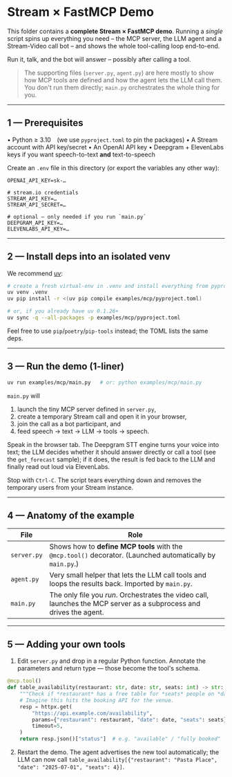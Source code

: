 # Stream × FastMCP Demo

This folder contains a **complete Stream × FastMCP demo**. Running a *single* script spins up everything you need – the MCP server, the LLM agent and a Stream-Video call bot – and shows the whole tool-calling loop end-to-end.

Run it, talk, and the bot will answer – possibly after calling a tool.

> The supporting files (`server.py`, `agent.py`) are here mostly to show how
> MCP tools are defined and how the agent lets the LLM call them. You don't
> run them directly; `main.py` orchestrates the whole thing for you.

---

## 1 — Prerequisites

• Python ≥ 3.10 (⁠we use `pyproject.toml` to pin the packages)
• A Stream account with API key/secret
• An OpenAI API key
• Deepgram + ElevenLabs keys if you want speech-to-text **and** text-to-speech

Create an `.env` file in this directory (or export the variables any other way):

```env
OPENAI_API_KEY=sk-…

# stream.io credentials
STREAM_API_KEY=…
STREAM_API_SECRET=…

# optional – only needed if you run `main.py`
DEEPGRAM_API_KEY=…
ELEVENLABS_API_KEY=…
```

---

## 2 — Install deps into an isolated venv

We recommend [uv](https://github.com/astral-sh/uv):

```bash
# create a fresh virtual-env in .venv and install everything from pyproject.toml
uv venv .venv
uv pip install -r <(uv pip compile examples/mcp/pyproject.toml)

# or, if you already have uv 0.1.26+
uv sync -q --all-packages -p examples/mcp/pyproject.toml
```

Feel free to use `pip`/`poetry`/`pip-tools` instead; the TOML lists the same deps.

---

## 3 — Run the demo (1-liner)

```bash
uv run examples/mcp/main.py   # or: python examples/mcp/main.py
```

`main.py` will

1. launch the tiny MCP server defined in `server.py`,
2. create a temporary Stream call and open it in your browser,
3. join the call as a bot participant, and
4. feed speech → text → LLM → tools → speech.

Speak in the browser tab. The Deepgram STT engine turns your voice into
text; the LLM decides whether it should answer directly or call a tool (see
the `get_forecast` sample); if it does, the result is fed back to the LLM and
finally read out loud via ElevenLabs.

Stop with `Ctrl-C`. The script tears everything down and removes the temporary
users from your Stream instance.

---

## 4 — Anatomy of the example

| File | Role |
|------|------|
| `server.py` | Shows how to **define MCP tools** with the `@mcp.tool()` decorator. (Launched automatically by `main.py`.) |
| `agent.py` | Very small helper that lets the LLM call tools and loops the results back. Imported by `main.py`. |
| `main.py` | The only file you *run*. Orchestrates the video call, launches the MCP server as a subprocess and drives the agent. |

---

## 5 — Adding your own tools

1.  Edit `server.py` and drop in a regular Python function. Annotate the
    parameters and return type — those become the tool's schema.

   ```python
   @mcp.tool()
   def table_availability(restaurant: str, date: str, seats: int) -> str:
       """Check if *restaurant* has a free table for *seats* people on *date*."""
       # Imagine this hits the booking API for the venue.
       resp = httpx.get(
           "https://api.example.com/availability",
           params={"restaurant": restaurant, "date": date, "seats": seats},
           timeout=5,
       )
       return resp.json()["status"]  # e.g. "available" / "fully booked"
   ```

2.  Restart the demo.  The agent advertises the new tool automatically; the LLM
    can now call `table_availability[{"restaurant": "Pasta Place", "date": "2025-07-01", "seats": 4}]`.
